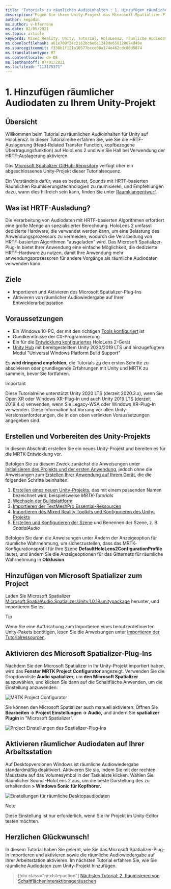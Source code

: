 ```yaml
---
title: 'Tutorials zu räumlichen Audioinhalten : 1. Hinzufügen räumlicher Audiodaten zu Ihrem Projekt'
description: Fügen Sie ihrem Unity-Projekt das Microsoft Spatializer-Plug-In hinzu, um HoloLens 2 HRTF-Hardware-Ausladung zu erhalten.
author: kegodin
ms.author: v-hferrone
ms.date: 02/05/2021
ms.topic: article
keywords: Mixed Reality, Unity, Tutorial, HoloLens2, räumliche Audiodaten, MRTK, Mixed Reality-Toolkit, UWP, Windows 10, HRTF, kopfbezogene Übertragungsfunktion, Hall, Microsoft Spatializer
ms.openlocfilehash: a61e709f24c2162bc6e6e1248de658128674d49e
ms.sourcegitcommit: f338b1f121a10577bcce08a174e462cdc86d5874
ms.translationtype: MT
ms.contentlocale: de-DE
ms.lasthandoff: 07/01/2021
ms.locfileid: "113175371"
---
```

# <a name="1-adding-spatial-audio-to-your-unity-project"></a>1. Hinzufügen räumlicher Audiodaten zu Ihrem Unity-Projekt

## <a name="overview"></a>Übersicht

Willkommen beim Tutorial zu räumlichen Audioinhalten für Unity auf HoloLens2. In dieser Tutorialreihe erfahren Sie, wie Sie die HRTF-Auslagerung (Head-Related Transfer Function, kopfbezogene Übertragungsfunktion) auf HoloLens 2 und wie Sie Hall bei Verwendung der HRTF-Auslagerung aktivieren.

Das [Microsoft Spatializer GitHub-Repository](https://github.com/microsoft/spatialaudio-unity) verfügt über ein abgeschlossenes Unity-Projekt dieser Tutorialsequenz.

Ein Verständnis dafür, was es bedeutet, Sounds mit HRTF-basierten Räumlichen Raumisierungstechnologien zu raumisieren, und Empfehlungen dazu, wann dies hilfreich sein kann, finden Sie unter [Raumklangentwurf](/windows/mixed-reality/spatial-sound-design).

## <a name="what-is-hrtf-offload"></a>Was ist HRTF-Ausladung?

Die Verarbeitung von Audiodaten mit HRTF-basierten Algorithmen erfordert eine große Menge an spezialisierter Berechnung. HoloLens 2 umfasst dedizierte Hardware, die verwendet werden kann, um eine Belastung des Anwendungsprozessors zu vermeiden, wodurch die Verarbeitung von HRTF-basierten Algorithmen "ausgeladen" wird.  Das Microsoft Spatializer-Plug-In bietet Ihrer Anwendung eine einfache Möglichkeit, die dedizierte HRTF-Hardware zu nutzen, damit Ihre Anwendung mehr anwendungsprozessoren für andere Vorgänge als räumliche Audiodaten verwenden kann.

## <a name="objectives"></a>Ziele

* Importieren und Aktivieren des Microsoft Spatializer-Plug-Ins
* Aktivieren von räumlicher Audiowiedergabe auf Ihrer Entwicklerarbeitsstation

## <a name="prerequisites"></a>Voraussetzungen

* Ein Windows 10-PC, der mit den richtigen [Tools konfiguriert](../../install-the-tools.md) ist
* Gundkenntnisse der C#-Programmierung
* Ein für die [Entwicklung konfiguriertes](../../platform-capabilities-and-apis/using-visual-studio.md#enabling-developer-mode) HoloLens 2-Gerät
* <a href="https://docs.unity3d.com/Manual/GettingStartedInstallingHub.html" target="_blank">Unity Hub</a> mit bereitgestelltem Unity 2020/2019 LTS und hinzugefügtem Modul "Universal Windows Platform Build Support"

Es **wird dringend empfohlen,** die Tutorials [zu](mr-learning-base-01.md) den ersten Schritte zu absolvieren oder grundlegende Erfahrungen mit Unity und MRTK zu sammeln, bevor Sie fortfahren.

> [!Important]
> Diese Tutorialreihe unterstützt Unity 2020 LTS (derzeit 2020.3.x), wenn Sie Open XR oder Windows XR-Plug-In und auch Unity 2019 LTS (derzeit 2019.4.x) verwenden, wenn Sie Legacy-WSA oder Windows XR-Plug-In verwenden. Diese Information hat Vorrang vor allen Unity-Versionsanforderungen, die in den oben verlinkten Voraussetzungen angegeben sind.

## <a name="creating-and-preparing-the-unity-project"></a>Erstellen und Vorbereiten des Unity-Projekts

In diesem Abschnitt erstellen Sie ein neues Unity-Projekt und bereiten es für die MRTK-Entwicklung vor.

Befolgen Sie zu diesem Zweck zunächst die Anweisungen unter [Initialisieren des Projekts und der ersten Anwendung](mr-learning-base-02.md), jedoch ohne die Anweisungen zum [Erstellen Ihrer Anwendung auf Ihrem Gerät](mr-learning-base-02.md#building-your-application-to-your-hololens-2), die die folgenden Schritte beinhalten:

1. [Erstellen eines neuen Unity-Projekts](mr-learning-base-02.md#creating-the-unity-project), das mit einem passenden Namen bezeichnet wird, beispielsweise *MRTK-Tutorials*
2. [Wechseln der Buildplattform](mr-learning-base-02.md#configuring-the-unity-project)
3. [Importieren der TextMeshPro Essential-Ressourcen](mr-learning-base-04.md#importing-the-textmeshpro-essential-resources)
4. [Importieren des Mixed Reality Toolkits und Konfigurieren des Unity-Projekts](mr-learning-base-02.md#importing-the-mixed-reality-toolkit-and-configuring-the-unity-project)
5. [Erstellen und Konfigurieren der Szene](mr-learning-base-02.md#creating-the-scene-and-configuring-mrtk) und Benennen der Szene, z. B. *SpatialAudio*

Befolgen Sie [](mr-learning-base-03.md#changing-the-spatial-awareness-display-option) dann die Anweisungen unter Ändern der Anzeigeoption für räumliche Wahrnehmung, um sicherzustellen, dass das MRTK-Konfigurationsprofil für Ihre Szene **DefaultHoloLens2ConfigurationProfile** lautet, und ändern Sie die Anzeigeoptionen für das Gitternetz für räumliche Wahrnehmung in **Okklusion**.

## <a name="adding-microsoft-spatializer-to-the-project"></a>Hinzufügen von Microsoft Spatializer zum Project

Laden Sie Microsoft Spatializer <a href="https://github.com/microsoft/spatialaudio-unity/releases/download/v1.0.18/Microsoft.SpatialAudio.Spatializer.Unity.1.0.18.unitypackage" target="_blank">Microsoft.SpatialAudio.Spatializer.Unity.1.0.18.unitypackage</a> herunter, und importieren Sie es.

>[!TIP]
> Wenn Sie eine Auffrischung zum Importieren eines benutzerdefinierten Unity-Pakets benötigen, lesen Sie die Anweisungen unter [Importieren der Tutorialressourcen](mr-learning-base-04.md#importing-the-tutorial-assets).

## <a name="enable-the-microsoft-spatializer-plugin"></a>Aktivieren des Microsoft Spatializer-Plug-Ins

Nachdem Sie den Microsoft Spatializer in Ihr Unity-Projekt importiert haben, wird das **Fenster MRTK Project Configurator** angezeigt. Verwenden Sie die Dropdownliste **Audio spatializer,** um **den Microsoft Spatializer** auszuwählen, und klicken Sie dann auf die Schaltfläche Anwenden, um die Einstellung anzuwenden:

![MRTK Project Configurator](images/spatial-audio/spatial-audio-01-section3-step1-1.PNG)

Sie können den Microsoft Spatializer auch manuell aktivieren: Öffnen Sie **Bearbeiten -> Project Einstellungen -> Audio,** und ändern Sie **spatializer Plugin** in "Microsoft Spatializer".

![Project Einstellungen des Spatializer-Plug-Ins](images/spatial-audio/spatial-audio-01-section3-step1-2.PNG)

## <a name="enable-spatial-audio-on-your-workstation"></a>Aktivieren räumlicher Audiodaten auf Ihrer Arbeitsstation

Auf Desktopversionen Windows ist räumliche Audiowiedergabe standardmäßig deaktiviert. Aktivieren Sie sie, indem Sie mit der rechten Maustaste auf das Volumesymbol in der Taskleiste klicken. Wählen Sie Räumlicher Sound -HoloLens 2 aus, um die beste Darstellung des zu erhaltenden **> Windows Sonic für Kopfhörer.**

![Einstellungen für räumliche Desktopaudiodaten](images/spatial-audio/spatial-audio-01-section4-step1-1.PNG)

> [!NOTE]
> Diese Einstellung ist nur erforderlich, wenn Sie ihr Projekt im Unity-Editor testen möchten.

## <a name="congratulations"></a>Herzlichen Glückwunsch!

In diesem Tutorial haben Sie gelernt, wie Sie das Microsoft Spatializer-Plug-In importieren und aktivieren sowie die räumliche Audiowiedergabe auf Ihrer Arbeitsstation aktivieren.
Im nächsten Tutorial erfahren Sie, wie Sie räumliche Audiodaten zum Unity-Projekt hinzufügen.

> [!div class="nextstepaction"]
> [Nächstes Tutorial: 2. Raumisieren von Schaltflächeninteraktionsgeräuschen](unity-spatial-audio-ch2.md)
